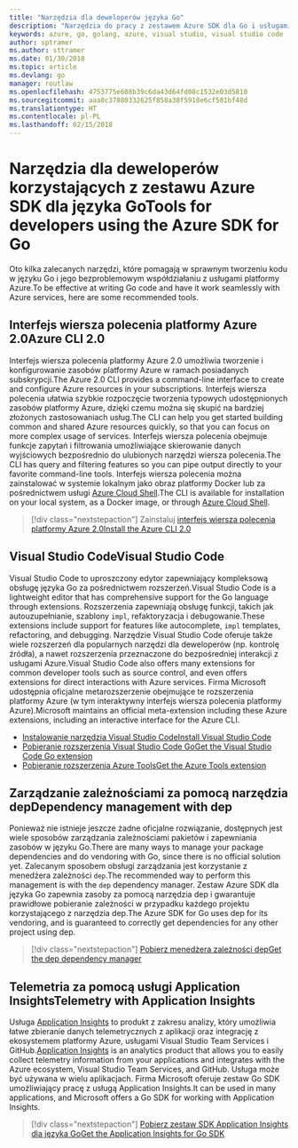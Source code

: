 ```yaml
---
title: "Narzędzia dla deweloperów języka Go"
description: "Narzędzia do pracy z zestawem Azure SDK dla Go i usługami platformy Azure"
keywords: azure, go, golang, azure, visual studio, visual studio code
author: sptramer
ms.author: sttramer
ms.date: 01/30/2018
ms.topic: article
ms.devlang: go
manager: routlaw
ms.openlocfilehash: 4753775e608b39c6da43d64fd08c1532e03d5810
ms.sourcegitcommit: aaa8c37880332625f858a38f5918e6cf581bf48d
ms.translationtype: HT
ms.contentlocale: pl-PL
ms.lasthandoff: 02/15/2018
---
```

# <a name="tools-for-developers-using-the-azure-sdk-for-go"></a><span data-ttu-id="57a91-104">Narzędzia dla deweloperów korzystających z zestawu Azure SDK dla języka Go</span><span class="sxs-lookup"><span data-stu-id="57a91-104">Tools for developers using the Azure SDK for Go</span></span>

<span data-ttu-id="57a91-105">Oto kilka zalecanych narzędzi, które pomagają w sprawnym tworzeniu kodu w języku Go i jego bezproblemowym współdziałaniu z usługami platformy Azure.</span><span class="sxs-lookup"><span data-stu-id="57a91-105">To be effective at writing Go code and have it work seamlessly with Azure services, here are some recommended tools.</span></span>

## <a name="azure-cli-20"></a><span data-ttu-id="57a91-106">Interfejs wiersza polecenia platformy Azure 2.0</span><span class="sxs-lookup"><span data-stu-id="57a91-106">Azure CLI 2.0</span></span>

<span data-ttu-id="57a91-107">Interfejs wiersza polecenia platformy Azure 2.0 umożliwia tworzenie i konfigurowanie zasobów platformy Azure w ramach posiadanych subskrypcji.</span><span class="sxs-lookup"><span data-stu-id="57a91-107">The Azure 2.0 CLI provides a command-line interface to create and configure Azure resources in your subscriptions.</span></span> <span data-ttu-id="57a91-108">Interfejs wiersza polecenia ułatwia szybkie rozpoczęcie tworzenia typowych udostępnionych zasobów platformy Azure, dzięki czemu można się skupić na bardziej złożonych zastosowaniach usług.</span><span class="sxs-lookup"><span data-stu-id="57a91-108">The CLI can help you get started building common and shared Azure resources quickly, so that you can focus on more complex usage of services.</span></span> <span data-ttu-id="57a91-109">Interfejs wiersza polecenia obejmuje funkcje zapytań i filtrowania umożliwiające skierowanie danych wyjściowych bezpośrednio do ulubionych narzędzi wiersza polecenia.</span><span class="sxs-lookup"><span data-stu-id="57a91-109">The CLI has query and filtering features so you can pipe output directly to your favorite command-line tools.</span></span> <span data-ttu-id="57a91-110">Interfejs wiersza polecenia można zainstalować w systemie lokalnym jako obraz platformy Docker lub za pośrednictwem usługi [Azure Cloud Shell](https://docs.microsoft.com/en-us/azure/cloud-shell/overview).</span><span class="sxs-lookup"><span data-stu-id="57a91-110">The CLI is available for installation on your local system, as a Docker image, or through [Azure Cloud Shell](https://docs.microsoft.com/en-us/azure/cloud-shell/overview).</span></span>

> [!div class="nextstepaction"]
> <span data-ttu-id="57a91-111">Zainstaluj [interfejs wiersza polecenia platformy Azure 2.0](/cli/azure/install-azure-cli)</span><span class="sxs-lookup"><span data-stu-id="57a91-111">[Install the Azure CLI 2.0](/cli/azure/install-azure-cli)</span></span>

## <a name="visual-studio-code"></a><span data-ttu-id="57a91-112">Visual Studio Code</span><span class="sxs-lookup"><span data-stu-id="57a91-112">Visual Studio Code</span></span>

<span data-ttu-id="57a91-113">Visual Studio Code to uproszczony edytor zapewniający kompleksową obsługę języka Go za pośrednictwem rozszerzeń.</span><span class="sxs-lookup"><span data-stu-id="57a91-113">Visual Studio Code is a lightweight editor that has comprehensive support for the Go language through extensions.</span></span> <span data-ttu-id="57a91-114">Rozszerzenia zapewniają obsługę funkcji, takich jak autouzupełnianie, szablony `impl`, refaktoryzacja i debugowanie.</span><span class="sxs-lookup"><span data-stu-id="57a91-114">These extensions include support for features like autocomplete, `impl` templates, refactoring, and debugging.</span></span> <span data-ttu-id="57a91-115">Narzędzie Visual Studio Code oferuje także wiele rozszerzeń dla popularnych narzędzi dla deweloperów (np. kontrolę źródła), a nawet rozszerzenia przeznaczone do bezpośredniej interakcji z usługami Azure.</span><span class="sxs-lookup"><span data-stu-id="57a91-115">Visual Studio Code also offers many extensions for common developer tools such as source control, and even offers extensions for direct interactions with Azure services.</span></span> <span data-ttu-id="57a91-116">Firma Microsoft udostępnia oficjalne metarozszerzenie obejmujące te rozszerzenia platformy Azure (w tym interaktywny interfejs wiersza polecenia platformy Azure).</span><span class="sxs-lookup"><span data-stu-id="57a91-116">Microsoft maintains an official meta-extension including these Azure extensions, including an interactive interface for the Azure CLI.</span></span>

* [<span data-ttu-id="57a91-117">Instalowanie narzędzia Visual Studio Code</span><span class="sxs-lookup"><span data-stu-id="57a91-117">Install Visual Studio Code</span></span>](https://code.visualstudio.com/Download)
* [<span data-ttu-id="57a91-118">Pobieranie rozszerzenia Visual Studio Code Go</span><span class="sxs-lookup"><span data-stu-id="57a91-118">Get the Visual Studio Code Go extension</span></span>](https://code.visualstudio.com/docs/languages/go)
* [<span data-ttu-id="57a91-119">Pobieranie rozszerzenia Azure Tools</span><span class="sxs-lookup"><span data-stu-id="57a91-119">Get the Azure Tools extension</span></span>](https://marketplace.visualstudio.com/items?itemName=ms-vscode.vscode-azureextensionpack)

## <a name="dependency-management-with-dep"></a><span data-ttu-id="57a91-120">Zarządzanie zależnościami za pomocą narzędzia dep</span><span class="sxs-lookup"><span data-stu-id="57a91-120">Dependency management with dep</span></span>

<span data-ttu-id="57a91-121">Ponieważ nie istnieje jeszcze żadne oficjalne rozwiązanie, dostępnych jest wiele sposobów zarządzania zależnościami pakietów i zapewniania zasobów w języku Go.</span><span class="sxs-lookup"><span data-stu-id="57a91-121">There are many ways to manage your package dependencies and do vendoring with Go, since there is no official solution yet.</span></span> <span data-ttu-id="57a91-122">Zalecanym sposobem obsługi zarządzania jest korzystanie z menedżera zależności `dep`.</span><span class="sxs-lookup"><span data-stu-id="57a91-122">The recommended way to perform this management is with the `dep` dependency manager.</span></span> <span data-ttu-id="57a91-123">Zestaw Azure SDK dla języka Go zapewnia zasoby za pomocą narzędzia dep i gwarantuje prawidłowe pobieranie zależności w przypadku każdego projektu korzystającego z narzędzia dep.</span><span class="sxs-lookup"><span data-stu-id="57a91-123">The Azure SDK for Go uses dep for its vendoring, and is guaranteed to correctly get dependencies for any other project using dep.</span></span>

> [!div class="nextstepaction"]
> [<span data-ttu-id="57a91-124">Pobierz menedżera zależności dep</span><span class="sxs-lookup"><span data-stu-id="57a91-124">Get the dep dependency manager</span></span>](https://github.com/tools/godep)

## <a name="telemetry-with-application-insights"></a><span data-ttu-id="57a91-125">Telemetria za pomocą usługi Application Insights</span><span class="sxs-lookup"><span data-stu-id="57a91-125">Telemetry with Application Insights</span></span>

<span data-ttu-id="57a91-126">Usługa [Application Insights](https://azure.microsoft.com/en-us/services/application-insights/) to produkt z zakresu analizy, który umożliwia łatwe zbieranie danych telemetrycznych z aplikacji oraz integrację z ekosystemem platformy Azure, usługami Visual Studio Team Services i GitHub.</span><span class="sxs-lookup"><span data-stu-id="57a91-126">[Application Insights](https://azure.microsoft.com/en-us/services/application-insights/) is an analytics product that allows you to easily collect telemetry information from your applications and integrates with the Azure ecosystem, Visual Studio Team Services, and GitHub.</span></span> <span data-ttu-id="57a91-127">Usługa może być używana w wielu aplikacjach. Firma Microsoft oferuje zestaw Go SDK umożliwiający pracę z usługą Application Insights.</span><span class="sxs-lookup"><span data-stu-id="57a91-127">It can be used in many applications, and Microsoft offers a Go SDK for working with Application Insights.</span></span>

> [!div class="nextstepaction"]
> [<span data-ttu-id="57a91-128">Pobierz zestaw SDK Application Insights dla języka Go</span><span class="sxs-lookup"><span data-stu-id="57a91-128">Get the Application Insights for Go SDK</span></span>](https://github.com/Microsoft/ApplicationInsights-Go) 
